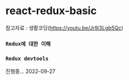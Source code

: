 # react-redux-basic

참고자료 : 생활코딩(https://youtu.be/Jr9i3Lgb5Qc)

### `Redux에 대한 이해`
### `Redux devtools`
진행중... 2022-09-27
